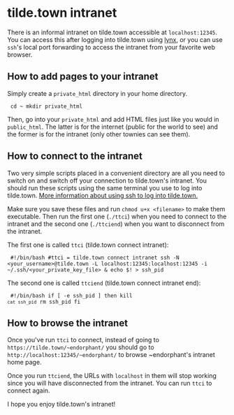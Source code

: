 # tilde.town intranet

There is an informal intranet on tilde.town accessible at 
`localhost:12345`. You can access this after logging into tilde.town 
using [lynx](https://linux.die.net/man/1/lynx), or you can use `ssh`'s 
local port forwarding to access the intranet from your favorite web 
browser.

## How to add pages to your intranet

Simply create a `private_html` directory in your home directory.

<code><pre>
cd ~
mkdir private_html
</pre></code>

Then, go into your `private_html` and add HTML files just like you would 
in `public_html`. The latter is for the internet (public for the world 
to see) and the former is for the intranet (only other townies can see 
them).

## How to connect to the intranet

Two very simple scripts placed in a convenient directory are all you 
need to switch on and switch off your connection to tilde.town's 
intranet. You should run these scripts using the same terminal you use 
to log into tilde.town. [More information about using ssh to log into 
tilde.town.](https://tilde.town/wiki/ssh.html)

Make sure you save these files and run `chmod u+x <filename>` to make 
them executable. Then run the first one (`./ttci`) when you need 
to connect to the intranet and the second one (`./ttciend`) when you 
want to disconnect from the intranet.

The first one is called `ttci` (tilde.town connect intranet):

<code><pre>
\#!/bin/bash
\#ttci = tilde.town connect intranet
ssh -N <your_username>@tilde.town -L localhost:12345:localhost:12345 -i 
~/.ssh/<your_private_key_file> &
echo $! > ssh_pid
</code></pre>

The second one is called `ttciend` (tilde.town connect intranet end):

<code><pre>
\#!/bin/bash
if [ -e ssh_pid ] 
then
  kill `cat ssh_pid`
  rm ssh_pid
fi
</code></pre>

## How to browse the intranet

Once you've run `ttci` to connect, instead of going to 
`https://tilde.town/~endorphant/` you should go to 
`http://localhost:12345/~endorphant/` to browse ~endorphant's 
intranet home page.

Once you run `ttciend`, the URLs with `localhost` in 
them will stop working since you will have disconnected from the 
intranet. You can run `ttci` to connect again.

I hope you enjoy tilde.town's intranet!
